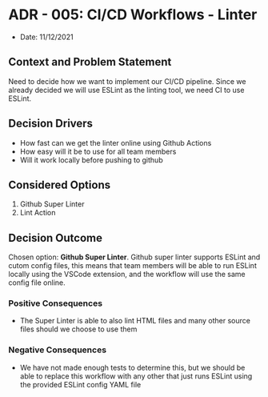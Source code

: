 # ADR - 005: CI/CD Workflows - Linter

* Date: 11/12/2021

## Context and Problem Statement
Need to decide how we want to implement our CI/CD pipeline. Since we already decided we will use ESLint as the linting tool, we need CI to use ESLint.

## Decision Drivers 

* How fast can we get the linter online using Github Actions
* How easy will it be to use for all team members
* Will it work locally before pushing to github

## Considered Options

1. Github Super Linter
2. Lint Action

## Decision Outcome

Chosen option: **Github Super Linter**. Github super linter supports ESLint and cutom config files, this means that team members will be able to run ESLint 
locally using the VSCode extension, and the workflow will use the same config file online.

### Positive Consequences 

*  The Super Linter is able to also lint HTML files and many other source files should we choose to use them

### Negative Consequences

* We have not made enough tests to determine this, but we should be able to replace this workflow with any other that just runs ESLint using the provided ESLint config YAML file
